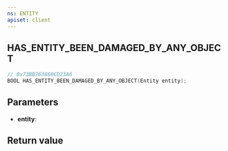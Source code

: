 ```yaml
---
ns: ENTITY
apiset: client
---
```

## HAS_ENTITY_BEEN_DAMAGED_BY_ANY_OBJECT

```c
// 0x73BB763880CD23A6
BOOL HAS_ENTITY_BEEN_DAMAGED_BY_ANY_OBJECT(Entity entity);
```


## Parameters
* **entity**:

## Return value